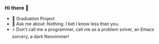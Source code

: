 ### Hi there 👋

- 🔭 Graduation Project
- 💬 Ask me about: Nothing. I bet I know less than you.
- ⚡ Don't call me a programmer, call me as a problem solver, an Emacs sorcery, a dark Neovimmer!
